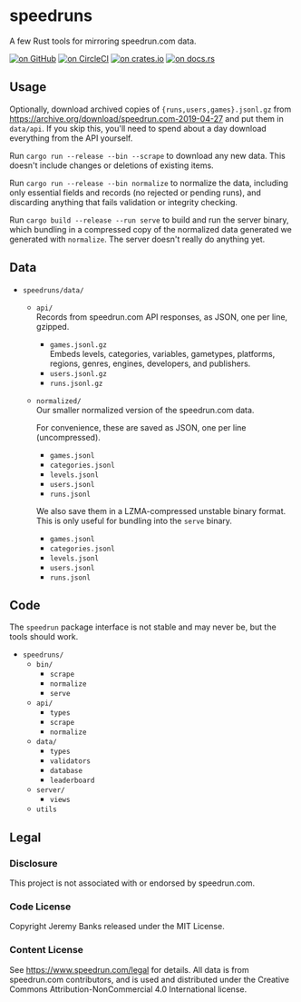 # speedruns

A few Rust tools for mirroring speedrun.com data.

[![on GitHub](https://img.shields.io/github/last-commit/m/jeremyBanks/speedruns.svg?label=github)](https://github.com/jeremyBanks/speedruns/)
[![on CircleCI](https://circleci.com/gh/jeremyBanks/speedruns/tree/master.svg?style=svg&circle-token=bc9b0cb90d9bab53eaebdf02a1afa7e4dc1b57ad)](https://circleci.com/gh/jeremyBanks/speedruns/tree/master)
[![on crates.io](https://img.shields.io/crates/v/speedruns.svg)](https://crates.io/crates/speedruns/)
[![on docs.rs](https://docs.rs/speedruns/badge.svg)](https://docs.rs/speedruns/)

## Usage

Optionally, download archived copies of `{runs,users,games}.jsonl.gz` from https://archive.org/download/speedrun.com-2019-04-27 and put them in `data/api`. If you skip this, you'll need to spend about a day download everything from the API yourself.

Run `cargo run --release --bin --scrape` to download any new data. This doesn't include changes or deletions of existing items.

Run `cargo run --release --bin normalize` to normalize the data, including only essential fields and records (no rejected or pending runs), and discarding anything that fails validation or integrity checking.

Run `cargo build --release --run serve` to build and run the server binary, which bundling in a compressed copy of the normalized data generated we generated with `normalize`. The server doesn't really do anything yet.

## Data

- `speedruns/data/`
  - `api/`  
    Records from speedrun.com API responses, as JSON, one per line, gzipped.
    - `games.jsonl.gz`  
      Embeds levels, categories, variables, gametypes, platforms, regions, genres, engines, developers, and publishers.
    - `users.jsonl.gz`
    - `runs.jsonl.gz`
  - `normalized/`  
    Our smaller normalized version of the speedrun.com data.
    
    For convenience, these are saved as JSON, one per line (uncompressed).

    - `games.jsonl`
    - `categories.jsonl`
    - `levels.jsonl`
    - `users.jsonl`
    - `runs.jsonl`

    We also save them in a LZMA-compressed unstable binary format. This is only useful for bundling into the `serve` binary.

    - `games.jsonl`
    - `categories.jsonl`
    - `levels.jsonl`
    - `users.jsonl`
    - `runs.jsonl`

## Code

The `speedrun` package interface is not stable and may never be, but the tools should work.

- `speedruns/`
  - `bin/`
    - `scrape`
    - `normalize`
    - `serve`
  - `api/`
    - `types`
    - `scrape`
    - `normalize`
  - `data/`
    - `types`
    - `validators`
    - `database`
    - `leaderboard`
  - `server/`
    - `views`
  - `utils`

## Legal

### Disclosure

This project is not associated with or endorsed by speedrun.com.

### Code License

Copyright Jeremy Banks released under the MIT License.

### Content License

See <https://www.speedrun.com/legal> for details. All data is from speedrun.com
contributors, and is used and distributed under the Creative Commons
Attribution-NonCommercial 4.0 International license.
